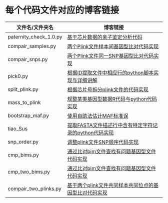# 每个代码文件对应的博客链接

| 文件名/文件夹名        | 博客链接                                                     |
| ---------------------- | ------------------------------------------------------------ |
| paternity_check_1.0.py | [基于芯片数据的亲子鉴定分析代码](https://vincere.fun/posts/42752926/) |
| compair_samples.py     | [两个Plink文件样本间基因型比对代码实现](https://vincere.fun/posts/fa9e0b0e/) |
| compair_snps.py        | [两个Plink文件同一SNP基因型比对代码实现](https://vincere.fun/posts/6897c9bb/) |
| pick0.py               | [根据ID提取文件中相应行的python脚本实现与详细讲解](https://vincere.fun/posts/a3902eec/) |
| split_plink.py         | [根据芯片号拆分plink文件的代码实现](https://vincere.fun/posts/506fc784/) |
| mass_to_plink          | [规整某类基因型数据R代码与python代码实现](https://vincere.fun/posts/2c9b1be7/) |
| bootstrap_maf.py       | [使用自助法估计MAF标准误](https://vincere.fun/posts/c3c06dcb/) |
| tiao_Sus               | [提取FASTA文件描述行中含有特定字符记录的python代码实现](https://vincere.fun/posts/a96c56b8/) |
| snp_order.py           | [调整plink文件SNP顺序代码实现](https://vincere.fun/posts/c9697aaa/) |
| cmp_bims.py            | [通过比对bim文件查找有问题基因型文件代码实现](https://vincere.fun/posts/58fe67f5/) |
| cmp_two_bims.py        | [通过比对bim文件查找有问题基因型文件代码实现](https://vincere.fun/posts/58fe67f5/) |
| compair_two_plinks.py  | [基于两个plink文件共同样本共同位点的基因型比对代码实现](https://vincere.fun/posts/9ad0a746/) |

